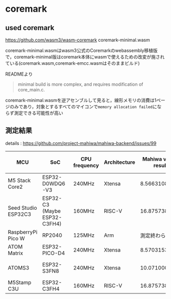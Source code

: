 # coremark

## used coremark

https://github.com/wasm3/wasm-coremark coremark-minimal.wasm

coremark-minimal.wasmはwasm3公式のCoremarkのwebassembly移植版で，coremark-minimal版はcoremark本体にwasmで使えるための改変が施されている(coremark.wasm,coremark-emcc.wasmはそのままビルド)

READMEより

> minimal build is more complex, and requires modification of core_main.c.

coremark-minimal.wasmを逆アセンブルして見ると，線形メモリの消費は1ページのみであり，対象とするすべてのマイコンで`memory allocation failed`にならず測定できる可能性が高い

## 測定結果

details : https://github.com/project-mahiwa/mahiwa-backend/issues/99

| MCU                 | SoC                          | CPU frequency | Architecture | Mahiwa v0.2.1 result | Soc official reference    | Soc official datasheet                                                                                 |
| ------------------- | ---------------------------- | ------------- | ------------ | -------------------- | ------------------------- | ------------------------------------------------------------------------------------------------------ |
| M5 Stack Core2      | ESP32-D0WDQ6-V3              | 240MHz        | Xtensa       | 8.5663108826         | 1 core at 240 MHz: 504.85 | https://www.espressif.com/sites/default/files/documentation/esp32_datasheet_en.pdf                     |
| Seed Studio ESP32C3 | ESP32-C3 (Maybe ESP32-C3FH4) | 160MHz        | RISC-V       | 16.8757381439        | null                      | https://www.espressif.com/sites/default/files/documentation/esp32-c3_technical_reference_manual_en.pdf |
| RaspberryPi Pico W  | RP2040                       | 125MHz        | Arm          | 測定終わらず         | null                      | https://datasheets.raspberrypi.com/rp2040/rp2040-datasheet.pdf                                         |
| ATOM Matrix         | ESP32-PICO-D4                | 240MHz        | Xtensa       | 8.5703153610         | null                      | https://www.espressif.com/sites/default/files/documentation/esp32-pico_series_datasheet_en.pdf         |
| ATOMS3              | ESP32-S3FN8                  | 240MHz        | Xtensa       | 10.0710000992        | 1 core at 240 MHz: 613.86 | https://www.espressif.com/sites/default/files/documentation/esp32-s3_datasheet_en.pdf                  |
| M5Stamp C3U         | ESP32-C3FH4                  | 160MHz        | RISC-V       | 16.8757381439        | null                      | https://www.espressif.com/sites/default/files/documentation/esp32-c3_technical_reference_manual_en.pdf |
